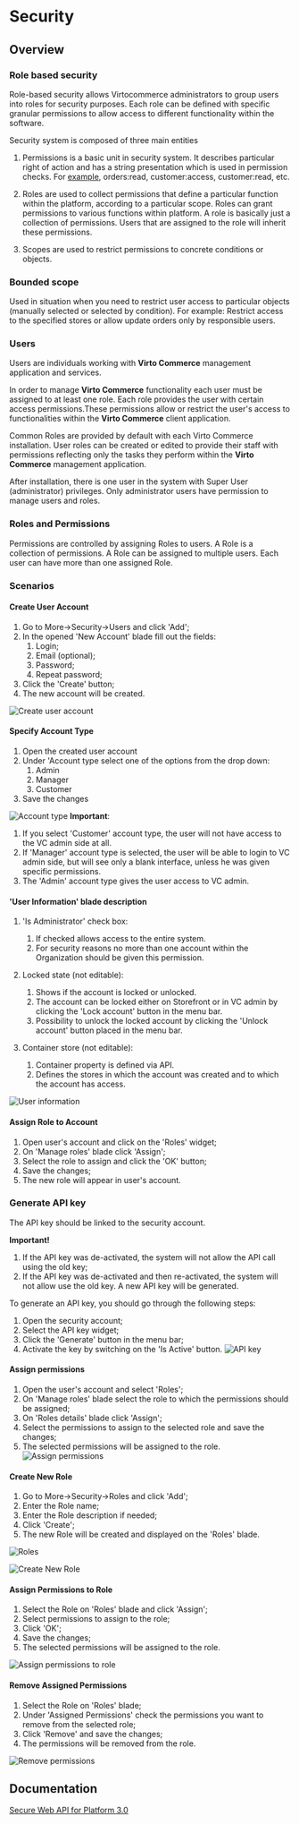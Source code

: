 # Security

## Overview

### Role based security

Role-based security allows Virtocommerce administrators to group users into roles for security purposes. Each role can be defined with specific granular permissions to allow access to different functionality within the software.

Security system is composed of three main entities

1. Permissions is a basic unit in security system. It describes particular right of action and has a string presentation which is used in permission checks. For [example](https://github.com/VirtoCommerce/vc-module-order/blob/1079a4b308a42e6d0bec71fa545ed7bee911a9ed/src/VirtoCommerce.OrdersModule.Core/ModuleConstants.cs#L10), orders:read, customer:access, customer:read, etc.

1. Roles are used to collect permissions that define a particular function within the platform, according to a particular scope. Roles can grant permissions to various functions within platform. A role is basically just a collection of permissions. Users that are assigned to the role will inherit these permissions.

1. Scopes are used to restrict permissions to concrete conditions or objects.

### Bounded scope

Used in situation when you need to restrict user access to particular objects (manually selected or selected by condition). For example: Restrict access to the specified stores or allow update orders only by responsible users.

### Users

Users are individuals working with **Virto Commerce** management application and services.

In order to manage **Virto Commerce** functionality each user must be assigned to at least one role. Each role provides the user with certain access permissions.These permissions allow or restrict the user's access to functionalities within the **Virto Commerce** client application.

Common Roles are provided by default with each Virto Commerce installation. User roles can be created or edited to provide their staff with permissions reflecting only the tasks they perform within the **Virto Commerce** management application.

After installation, there is one user in the system with Super User (administrator) privileges. Only administrator users have permission to manage users and roles.

### Roles and Permissions

Permissions are controlled by assigning Roles to users. A Role is a collection of permissions. A Role can be assigned to multiple users. Each user can have more than one assigned Role.

### Scenarios

#### Create User Account

1. Go to More->Security->Users and click 'Add';
1. In the opened 'New Account' blade fill out the fields:
     1. Login;
     1. Email (optional);
     1. Password;
     1. Repeat password;
1. Click the 'Create' button;
1. The new account will be created.

![Create user account](../media/screen-create-new-account.png)

#### Specify Account Type

1. Open the created user account
1. Under 'Account type select one of the options from the drop down:
     1. Admin
     1. Manager
     1. Customer
1. Save the changes

![Account type](../media/screen-account-type.png)
**Important**:

1. If you select 'Customer' account type, the user will not have access to the VC admin side at all.
1. If 'Manager' account type is selected, the user will be able to login to VC admin side, but will see only a blank interface, unless he was given specific permissions.
1. The 'Admin' account type gives the user access to VC admin.

#### 'User Information' blade description

1. 'Is Administrator' check box:
     1. If checked allows access to the entire system.
     1. For security reasons no more than  one account within the Organization should be given this permission.

1. Locked state (not editable):
     1. Shows if the account is locked or unlocked.
     1. The account can be locked either on Storefront or in VC admin by clicking the 'Lock account' button in the menu bar.
     1. Possibility to unlock the locked account by clicking the 'Unlock account' button placed in the menu bar.
1. Container store (not editable):
     1. Container property is defined via API.
     1. Defines the stores in which the account was created and to which the account has access.

![User information](../media/screen-user-information.png)

#### Assign Role to Account

1. Open user's account and click on the 'Roles' widget;
1. On 'Manage roles' blade click 'Assign';
1. Select the role to assign and click the 'OK' button;
1. Save the changes;
1. The new role will appear in user's account.

### Generate API key

The API key should be linked to the security account.

**Important!**

1. If the API key was de-activated, the system will not allow the API call using the old key;
1. If the API key was de-activated and then re-activated, the system will not allow use the old key. A new API key will be generated.

To generate an API key, you should go through the following steps:

1. Open the security account;
1. Select the API key widget;
1. Click the 'Generate' button in the menu bar;
1. Activate the key by switching on the 'Is Active' button.
![API key](../media/screen-api-key.png)

#### Assign permissions

1. Open the user's account and select 'Roles';
1. On 'Manage roles' blade select the role to which the permissions should be assigned;
1. On 'Roles details' blade click 'Assign';
1. Select the permissions to assign to the selected role and save the changes;
1. The selected permissions will be assigned to the role.
![Assign permissions](../media/screen-assign-permissions.png)

#### Create New Role

1. Go to More->Security->Roles and click 'Add';
1. Enter the Role name;
1. Enter the Role description if needed;
1. Click 'Create';
1. The new Role will be created and displayed on the 'Roles' blade.

![Roles](../media/screen-roles.png)

![Create New Role](../media/screen-create-new-role.png)

#### Assign Permissions to Role

1. Select the Role on 'Roles' blade and click 'Assign';
1. Select permissions to assign to the role;
1. Click 'OK';
1. Save the changes;
1. The selected permissions will be assigned to the role.

![Assign permissions to role](../media/screen-assign-permissions-to-role.png)

#### Remove Assigned Permissions

1. Select the Role on 'Roles' blade;
1. Under 'Assigned Permissions' check the permissions you want to remove from the selected role;
1. Click 'Remove' and save the changes;
1. The permissions will be removed from the role.

![Remove permissions](../media/screen-remove-permissions.png)

## Documentation

[Secure Web API for Platform 3.0](https://www.virtocommerce.org/t/make-secure-web-api-for-platform-3-0/105)

